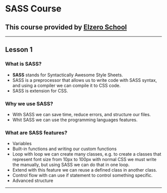 ﻿# SASS Course
## This course provided by [Elzero School](https://elzero.org/study/sass-2021-study-plan/)
---

## **Lesson 1**

### What is SASS?
- **SASS** stands for Syntactically Awesome Style Sheets.
- SASS is a preprocessor that allows us to write code with SASS syntax, and using a compiler we can compile it to CSS code.
- SASS is extension for CSS.

### Why we use SASS?
- With SASS we can save time, reduce errors, and structure our files.
- Whit SASS we can use the programming languages features.

### What are SASS features?
- Variables
- Built-in functions and writing our custom functions
- Loop with loop we can create many classes, e.g. to create a classes that represent font size from 10px to 100px with normal CSS we must write the manually, but using SASS we can do that in one loop.
- Extend with this feature we can reuse a defined class in another class.
- Control flow with can use if statement to control something specific. 
- Advanced structure

---
